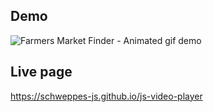 ## Demo

![Farmers Market Finder - Animated gif demo](demo/demo.gif)

## Live page

https://schweppes-js.github.io/js-video-player
